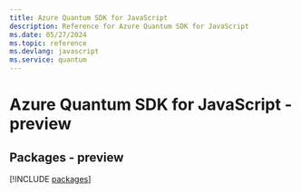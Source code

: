 ```yaml
---
title: Azure Quantum SDK for JavaScript
description: Reference for Azure Quantum SDK for JavaScript
ms.date: 05/27/2024
ms.topic: reference
ms.devlang: javascript
ms.service: quantum
---
```

# Azure Quantum SDK for JavaScript - preview
## Packages - preview
[!INCLUDE [packages](quantum-index.md)]